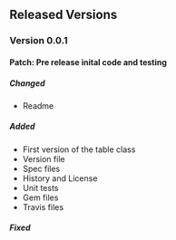 ## Released Versions
### Version 0.0.1
#### Patch: Pre release inital code and testing
##### Changed
 * Readme

##### Added
 * First version of the table class
 * Version file
 * Spec files
 * History and License
 * Unit tests
 * Gem files
 * Travis files

##### Fixed